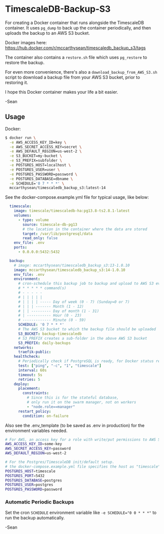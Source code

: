 # TimescaleDB-Backup-S3
For creating a Docker container that runs alongside the TimescaleDB container. It uses `pg_dump` to back up the container periodically, and then uploads the backup to an AWS S3 bucket.

Docker images here:
<https://hub.docker.com/r/mccarthysean/timescaledb_backup_s3/tags>

The container also contains a `restore.sh` file which uses `pg_restore` to restore the backup.

For even more convenience, there's also a `download_backup_from_AWS_S3.sh` script to download a backup file from your AWS S3 bucket, prior to restoring it.

I hope this Docker container makes your life a bit easier.

-Sean

## Usage

Docker:
```sh
$ docker run \
  -e AWS_ACCESS_KEY_ID=key \
  -e AWS_SECRET_ACCESS_KEY=secret \
  -e AWS_DEFAULT_REGION=us-west-2 \
  -e S3_BUCKET=my-bucket \
  -e S3_PREFIX=subfolder \
  -e POSTGRES_HOST=localhost \
  -e POSTGRES_USER=user \
  -e POSTGRES_PASSWORD=password \
  -e POSTGRES_DATABASE=dbname \
  -e SCHEDULE='0 7 * * *' \
  mccarthysean/timescaledb_backup_s3:latest-14
```

See the docker-compose.example.yml file for typical usage, like below:
```yaml
  timescale:
    image: timescale/timescaledb-ha:pg13.8-ts2.8.1-latest
    volumes: 
      - type: volume
        source: timescale-db-pg13
        # the location in the container where the data are stored
        target: /var/lib/postgresql/data
        read_only: false
    env_file: .env
    ports:
      - 0.0.0.0:5432:5432

  backup:
    # image: mccarthysean/timescaledb_backup_s3:13-1.0.10
    image: mccarthysean/timescaledb_backup_s3:14-1.0.10
    env_file: .env
    environment:
      # cron-schedule this backup job to backup and upload to AWS S3 every so often
      # * * * * * command(s)
      # - - - - -
      # | | | | |
      # | | | | ----- Day of week (0 - 7) (Sunday=0 or 7)
      # | | | ------- Month (1 - 12)
      # | | --------- Day of month (1 - 31)
      # | ----------- Hour (0 - 23)
      # ------------- Minute (0 - 59)
      SCHEDULE: '0 7 * * *'
      # The AWS S3 bucket to which the backup file should be uploaded
      S3_BUCKET: backup-timescaledb
      # S3_PREFIX creates a sub-folder in the above AWS S3 bucket
      S3_PREFIX: daily-backups
    networks:
      traefik-public:
    healthcheck:
      # Periodically check if PostgreSQL is ready, for Docker status reporting
      test: ["ping", "-c", "1", "timescale"]
      interval: 60s
      timeout: 5s
      retries: 5
    deploy:
      placement:
        constraints:
          # Since this is for the stateful database,
          # only run it on the swarm manager, not on workers
          - "node.role==manager"
      restart_policy:
        condition: on-failure
```

Also see the .env_template (to be saved as .env in production) for the environment variables needed.
```bash
# For AWS, an access key for a role with write/put permissions to AWS S3 bucket
AWS_ACCESS_KEY_ID=some-key
AWS_SECRET_ACCESS_KEY=password
AWS_DEFAULT_REGION=us-west-2

# For the Postgres/TimescaleDB init/default setup.
# the docker-compose.example.yml file specifies the host as "timescale"
POSTGRES_HOST=timescale
POSTGRES_PORT=5432
POSTGRES_DATABASE=postgres
POSTGRES_USER=postgres
POSTGRES_PASSWORD=password
```
### Automatic Periodic Backups

Set the cron `SCHEDULE` environment variable like `-e SCHEDULE="0 0 * * *"` to run the backup automatically.

-Sean